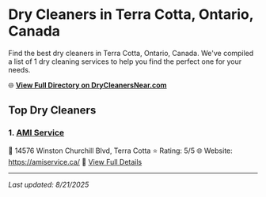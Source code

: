 # Dry Cleaners in Terra Cotta, Ontario, Canada

Find the best dry cleaners in Terra Cotta, Ontario, Canada. We've compiled a list of 1 dry cleaning services to help you find the perfect one for your needs.

🌐 **[View Full Directory on DryCleanersNear.com](https://drycleanersnear.com/city/Canada/Ontario/Terra%20Cotta)**

## Top Dry Cleaners

### 1. [AMI Service](https://drycleanersnear.com/dryCleaner/68901437913e4c7c8f7e96e9/ami-service)
📍 14576 Winston Churchill Blvd, Terra Cotta
⭐ Rating: 5/5
🌐 Website: https://amiservice.ca/
🔗 [View Full Details](https://drycleanersnear.com/dryCleaner/68901437913e4c7c8f7e96e9/ami-service)


---

*Last updated: 8/21/2025*
